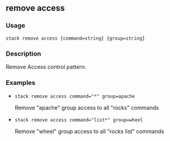 ## remove access

### Usage

`stack remove access {command=string} {group=string}`

### Description

Remove Access control pattern.

### Examples

* `stack remove access command="*" group=apache`

   Remove "apache" group access to all "rocks" commands

* `stack remove access command="list*" group=wheel`

   Remove "wheel" group access to all "rocks list" commands




